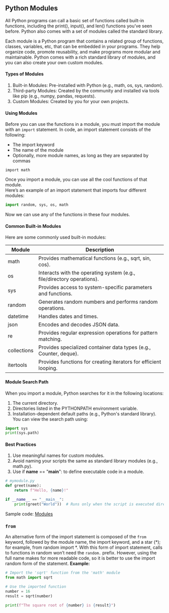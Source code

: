 ## Python Modules
All Python programs can call a basic set of functions called built-in functions, including the print(), input(), and len() functions you’ve seen before. Python also comes with a set of modules called the standard library.  

Each module is a Python program that contains a related group of functions, classes, variables, etc, that can be embedded in your programs. They help organize code, promote reusability, and make programs more modular and maintainable. Python comes with a rich standard library of modules, and you can also create your own custom modules.  
#### Types of Modules
1. Built-in Modules: Pre-installed with Python (e.g., math, os, sys, random).
2. Third-party Modules: Created by the community and installed via tools like pip (e.g., numpy, pandas, requests).
3. Custom Modules: Created by you for your own projects.
#### Using Modules
Before you can use the functions in a module, you must import the module with an `import` statement. In code, an import statement consists of the following:
- The import keyword
- The name of the module
- Optionally, more module names, as long as they are separated by commas
```
import math
```
Once you import a module, you can use all the cool functions of that module.  
Here’s an example of an import statement that imports four different modules:  
```python
import random, sys, os, math
```
Now we can use any of the functions in these four modules.

#### Common Built-in Modules
Here are some commonly used built-in modules:

| Module	| Description |
|---------|-------------|
| math	| Provides mathematical functions (e.g., sqrt, sin, cos). |
| os	| Interacts with the operating system (e.g., file/directory operations).|
| sys	| Provides access to system-specific parameters and functions. |
| random	| Generates random numbers and performs random operations. |
| datetime	| Handles dates and times. |
| json	| Encodes and decodes JSON data. |
| re	| Provides regular expression operations for pattern matching. |
| collections	| Provides specialized container data types (e.g., Counter, deque). |
| itertools	| Provides functions for creating iterators for efficient looping. |  
#### Module Search Path
When you import a module, Python searches for it in the following locations:
1. The current directory.
2. Directories listed in the PYTHONPATH environment variable.
3. Installation-dependent default paths (e.g., Python's standard library).  
You can view the search path using:
```python
import sys
print(sys.path)
```
#### Best Practices
1. Use meaningful names for custom modules.
2. Avoid naming your scripts the same as standard library modules (e.g., math.py).
3. Use if __name__ == "__main__": to define executable code in a module.
``` python 
# mymodule.py
def greet(name):
    return f"Hello, {name}!"

if __name__ == "__main__":
    print(greet("World"))  # Runs only when the script is executed directly
```
Sample code: [Modules](https://github.com/tamunoWoks/python_tutorial/blob/main/modules.ipynb)

### `from`
An alternative form of the import statement is composed of the `from` keyword, followed by the module name, the import keyword, and a star (*); for example, from random import *. 
With this form of import statement, calls to functions in random won’t need the `random.` prefix. However, using the full name makes for more readable code, so it is better to use the import random form of the statement.
**Example:**
```python
# Import the 'sqrt' function from the 'math' module
from math import sqrt

# Use the imported function
number = 16
result = sqrt(number)

print(f"The square root of {number} is {result}")
```
